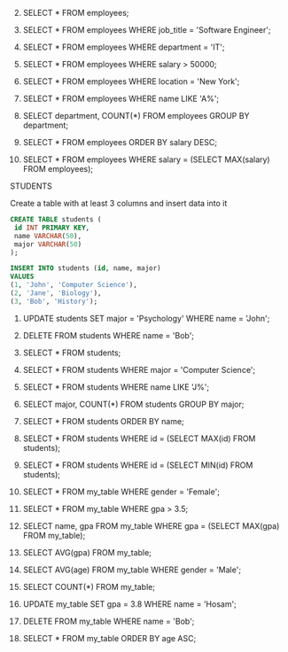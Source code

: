  2. SELECT * FROM employees;

 3. SELECT * FROM employees WHERE job_title = 'Software Engineer';

 4. SELECT * FROM employees WHERE department = 'IT';

 5. SELECT * FROM employees WHERE salary > 50000;

 7. SELECT * FROM employees WHERE location = 'New York';

 8. SELECT * FROM employees WHERE name LIKE 'A%';

 9. SELECT department, COUNT(*) FROM employees GROUP BY department;

 10. SELECT * FROM employees ORDER BY salary DESC;

 11. SELECT * FROM employees WHERE salary = (SELECT MAX(salary) FROM employees);



STUDENTS

Create a table with at least 3 columns and insert data into it
 ```SQL
CREATE TABLE students (
  id INT PRIMARY KEY,
  name VARCHAR(50),
  major VARCHAR(50)
);

INSERT INTO students (id, name, major)
VALUES
(1, 'John', 'Computer Science'),
(2, 'Jane', 'Biology'),
(3, 'Bob', 'History');
```

 1. UPDATE students SET major = 'Psychology' WHERE name = 'John';

 2. DELETE FROM students WHERE name = 'Bob';

 3. SELECT * FROM students;

 4. SELECT * FROM students WHERE major = 'Computer Science';

 5. SELECT * FROM students WHERE name LIKE 'J%';

 6. SELECT major, COUNT(*) FROM students GROUP BY major;

 7. SELECT * FROM students ORDER BY name;

 8. SELECT * FROM students WHERE id = (SELECT MAX(id) FROM students);

 9. SELECT * FROM students WHERE id = (SELECT MIN(id) FROM students);

 10. SELECT * FROM my_table WHERE gender = 'Female';

 11. SELECT * FROM my_table WHERE gpa > 3.5;

 12. SELECT name, gpa FROM my_table WHERE gpa = (SELECT MAX(gpa) FROM my_table);

 13. SELECT AVG(gpa) FROM my_table;

 14. SELECT AVG(age) FROM my_table WHERE gender = 'Male';

 15. SELECT COUNT(*) FROM my_table;

 16. UPDATE my_table SET gpa = 3.8 WHERE name = 'Hosam';

 17. DELETE FROM my_table WHERE name = 'Bob';

 18. SELECT * FROM my_table ORDER BY age ASC;
